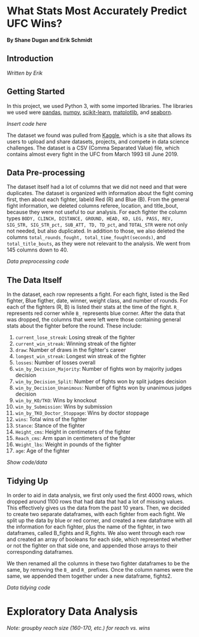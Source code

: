 # What Stats Most Accurately Predict UFC Wins?
**By Shane Dugan and Erik Schmidt**

## Introduction

*Written by Erik*

## Getting Started
In this project, we used Python 3, with some imported libraries. The libraries we used were [pandas](https://pandas.pydata.org/pandas-docs/stable/), [numpy](numpy.org), [scikit-learn](https://scikit-learn.org/stable/index.html), [matplotlib](https://matplotlib.org/contents.html), and [seaborn](https://seaborn.pydata.org/).

*Insert code here*

The dataset we found was pulled from [Kaggle](kaggle.com), which is a site that allows its users to upload and share datasets, projects, and compete in data science challenges. The dataset is a CSV (Comma Separated Value) file, which contains almost every fight in the UFC from March 1993 till June 2019.

## Data Pre-processing
The dataset itself had a lot of columns that we did not need and that were duplicates. The dataset is organized with information about the fight coming first, then about each fighter, labeld Red (R) and Blue (B). From the general fight information, we deleted columns referee, location, and title_bout, because they were not useful to our analysis. For each fighter the column types `BODY, CLINCH, DISTANCE, GROUND, HEAD, KD, LEG, PASS, REV, SIG_STR, SIG_STR_pct, SUB_ATT, TD, TD_pct`, and `TOTAL_STR` were not only not needed, but also duplicated. In addition to those, we also deleted the columns `total_rounds_fought, total_time_fought(seconds)`, and `total_title_bouts`, as they were not relevant to the analysis. We went from 145 columns down to 40. 

*Data preprocessing code*

## The Data Itself
In the dataset, each row represents a fight. For each fight, listed is the Red fighter, Blue figther, date, winner, weight class, and number of rounds. For each of the fighters (R, B) is listed their stats at the time of the fight. `R_` represents red corner while `B_` represents blue corner. After the data that was dropped, the columns that were left were those containing general stats about the fighter before the round. These include:
1. `current_lose_streak`: Losing streak of the fighter
2. `current_win_streak`: Winning streak of the fighter
3. `draw`: Number of draws in the fighter's career
4. `longest_win_streak`: Longest win streak of the fighter
5. `losses`: Number of losses overall
6. `win_by_Decision_Majority`: Number of fights won by majority judges decision
7. `win_by_Decision_Split`: Number of fights won by split judges decision
8. `win_by_Decision_Unanimous`: Number of fights won by unanimous judges decision
9. `win_by_KO/TKO`: Wins by knockout
10. `win_by_Submission`: Wins by submission
11. `win_by_TKO_Doctor_Stoppage`: Wins by doctor stoppage
12. `wins`: Total wins of the fighter
13. `Stance`: Stance of the fighter
14. `Height_cms`: Height in centimeters of the fighter
15. `Reach_cms`: Arm span in centimeters of the fighter
16. `Weight_lbs`: Weight in pounds of the fighter
17. `age`: Age of the fighter

*Show code/data*

## Tidying Up
In order to aid in data analysis, we first only used the first 4000 rows, which dropped around 1100 rows that had data that had a lot of missing values. This effectively gives us the data from the past 10 years. Then, we decided to create two separate dataframes, with each fighter from each fight. We split up the data by blue or red corner, and created a new dataframe with all the information for each fighter, plus the name of the fighter, in two dataframes, called B_fights and R_fights. We also went through each row and created an array of booleans for each side, which represented whether or not the fighter on that side one, and appended those arrays to their corresponding dataframes.

We then renamed all the columns in these two fighter dataframes to be the same, by removing the `B_` and `R_` prefixes. Once the column names were the same, we appended them together under a new dataframe, fights2.

*Data tidying code*

# Exploratory Data Analysis

*Note: groupby reach size (160-170, etc.) for reach vs. wins*

